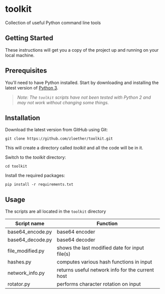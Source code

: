 # toolkit
Collection of useful Python command line tools

## Getting Started
These instructions will get you a copy of the project up and running on your local machine.

## Prerequisites
You'll need to have Python installed. Start by downloading and installing the latest version of [Python 3](https://www.python.org/downloads/).
> *Note: The `toolkit` scripts have not been tested with Python 2 and may not work without changing some things.*

## Installation
Download the latest version from GitHub using Git:
```
git clone https://github.com/zloether/toolkit.git
```
This will create a directory called *toolkit* and all the code will be in it.

Switch to the *toolkit* directory:
```
cd toolkit
```

Install the required packages:
```
pip install -r requirements.txt
```

## Usage
The scripts are all located in the `toolkit` directory

|Script name|Function|
|---|---|
|base64_encode.py|base64 encoder|
|base64_decode.py|base64 decoder|
|file_modified.py|shows the last modified date for input file(s)|
|hashes.py|computes various hash functions in input|
|network_info.py|returns useful network info for the current host|
|rotator.py|performs character rotation on input|